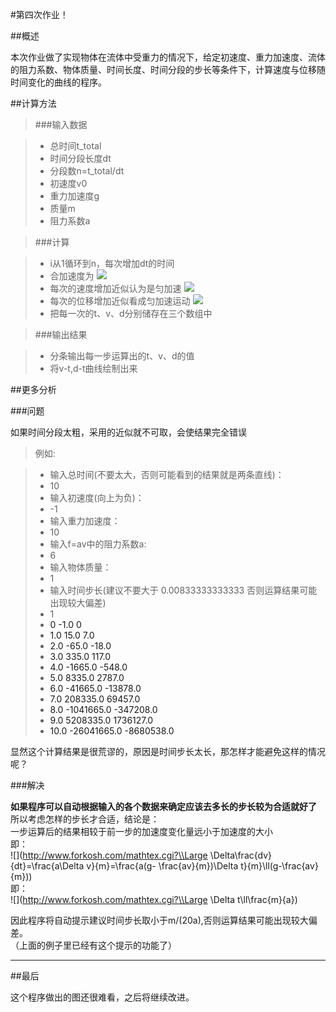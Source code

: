 #第四次作业！  

##概述  

本次作业做了实现物体在流体中受重力的情况下，给定初速度、重力加速度、流体的阻力系数、物体质量、时间长度、时间分段的步长等条件下，计算速度与位移随时间变化的曲线的程序。

##计算方法

>###输入数据  

> - 总时间t_total
> - 时间分段长度dt
> - 分段数n=t_total/dt
> - 初速度v0
> - 重力加速度g
> - 质量m
> - 阻力系数a

>###计算  

> - i从1循环到n，每次增加dt的时间
> - 合加速度为 ![](http://www.forkosh.com/mathtex.cgi?%20\\frac\{dv\}\{dt\}=g-\\frac\{av\}\{m\})
> - 每次的速度增加近似认为是匀加速  ![](http://www.forkosh.com/mathtex.cgi?%20dv=\(g-\\frac\{av\}\{m\}\)dt)
> - 每次的位移增加近似看成匀加速运动 ![](http://www.forkosh.com/mathtex.cgi?%20dd=\(v+\\frac\{dv\}\{2\}\)dt)
> - 把每一次的t、v、d分别储存在三个数组中

>###输出结果

> - 分条输出每一步运算出的t、v、d的值
> - 将v-t,d-t曲线绘制出来

##更多分析

###问题

如果时间分段太粗，采用的近似就不可取，会使结果完全错误  

>例如:

> - 输入总时间(不要太大，否则可能看到的结果就是两条直线)：
> - 10
> - 输入初速度(向上为负)：
> - -1
> - 输入重力加速度：
> - 10
> - 输入f=av中的阻力系数a:
> - 6
> - 输入物体质量：
> - 1
> - 输入时间步长(建议不要大于 0.00833333333333 否则运算结果可能出现较大偏差)
> - 1
> - <a>0                 -1.0               0</a>
> - <a>1.0               15.0               7.0</a>
> - <a>2.0              -65.0              -18.0</a>
> - <a>3.0              335.0              117.0</a>
> - <a>4.0             -1665.0            -548.0</a>
> - <a>5.0              8335.0             2787.0</a>
> - <a>6.0             -41665.0          -13878.0</a>
> - <a>7.0             208335.0           69457.0</a>
> - <a>8.0            -1041665.0         -347208.0</a>
> - <a>9.0             5208335.0         1736127.0</a>
> - <a>10.0          -26041665.0         -8680538.0</a>

显然这个计算结果是很荒谬的，原因是时间步长太长，那怎样才能避免这样的情况呢？

###解决

**如果程序可以自动根据输入的各个数据来确定应该去多长的步长较为合适就好了**  
所以考虑怎样的步长才合适，结论是：    
一步运算后的结果相较于前一步的加速度变化量远小于加速度的大小  
即：  
![](http://www.forkosh.com/mathtex.cgi?\\Large \\Delta\\frac\{dv\}\{dt\}=\\frac\{a\\Delta v\}\{m\}=\\frac\{a\(g- \\frac\{av\}\{m\}\)\\Delta t\}\{m\}\\ll\(g-\\frac\{av\}\{m\}\))   
即：   
![](http://www.forkosh.com/mathtex.cgi?\\Large \\Delta t\\ll\\frac\{m\}\{a\}) 


因此程序将自动提示建议时间步长取小于m/(20a),否则运算结果可能出现较大偏差。  
（上面的例子里已经有这个提示的功能了）

----

##最后

这个程序做出的图还很难看，之后将继续改进。
